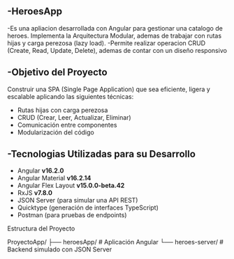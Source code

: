 -HeroesApp
-
-Es una apliacion desarrollada con Angular para gestionar una catalogo de heroes. Implementa la Arquitectura Modular, ademas de trabajar con rutas hijas y carga perezosa (lazy load). 
-Permite realizar operacion CRUD (Create, Read, Update, Delete), ademas de contar con un diseño responsivo

-Objetivo del Proyecto
-
Construir una SPA (Single Page Application) que sea eficiente, ligera y escalable aplicando las siguientes técnicas:
- Rutas hijas con carga perezosa
- CRUD (Crear, Leer, Actualizar, Eliminar)
- Comunicación entre componentes
- Modularización del código

-Tecnologias Utilizadas para su Desarrollo
-
- Angular **v16.2.0**
- Angular Material **v16.2.14**
- Angular Flex Layout **v15.0.0-beta.42**
- RxJS **v7.8.0**
- JSON Server (para simular una API REST)
- Quicktype (generación de interfaces TypeScript)
- Postman (para pruebas de endpoints)

Estructura del Proyecto

ProyectoApp/
├── heroesApp/         # Aplicación Angular
└── heroes-server/     # Backend simulado con JSON Server
